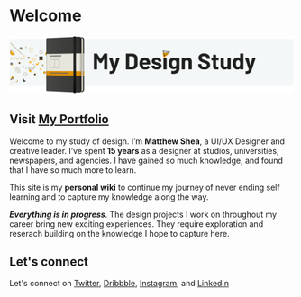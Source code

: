# Welcome

![](.gitbook/assets/banner.png)

## Visit [My Portfolio](http://www.matthewsheadesign.com)

Welcome to my study of design. I’m **Matthew Shea**, a UI/UX Designer and creative leader. I’ve spent **15 years** as a designer at studios, universities, newspapers, and agencies. I have gained so much knowledge, and found that I have so much more to learn.

This site is my **personal wiki** to continue my journey of never ending self learning and to capture my knowledge along the way.

_**Everything is in progress**_. The design projects I work on throughout my career bring new exciting experiences. They require exploration and reserach building on the knowledge I hope to capture here.

## Let's connect

Let's connect on [Twitter](https://twitter.com/Matthew_J_Shea), [Dribbble](https://dribbble.com/Mshea), [Instagram](https://www.instagram.com/matthew.shea.design/), and [LinkedIn](https://www.linkedin.com/in/matthew-james-shea/)

